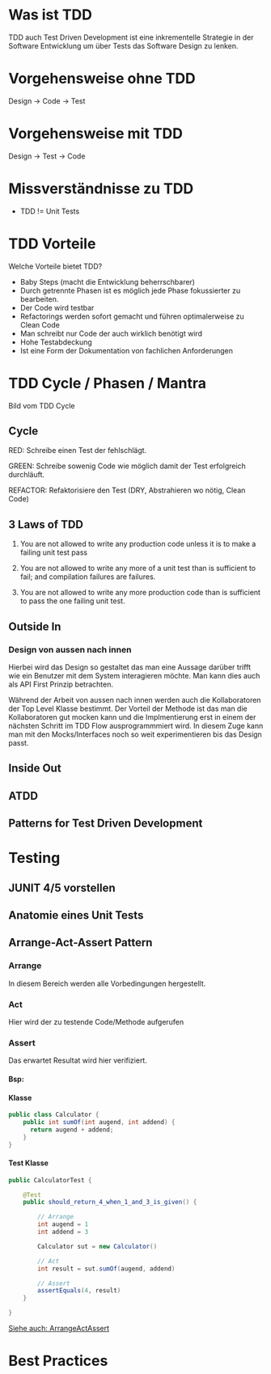 
# Was ist TDD

TDD auch Test Driven Development ist eine inkrementelle Strategie in der Software Entwicklung
um über Tests das Software Design zu lenken.

# Vorgehensweise ohne TDD
Design -> Code -> Test

# Vorgehensweise mit TDD
Design -> Test -> Code

# Missverständnisse zu TDD

- TDD != Unit Tests

# TDD Vorteile

Welche Vorteile bietet TDD?

- Baby Steps (macht die Entwicklung beherrschbarer)
- Durch getrennte Phasen ist es möglich jede Phase fokussierter zu bearbeiten.
- Der Code wird testbar
- Refactorings werden sofort gemacht und führen optimalerweise zu Clean Code
- Man schreibt nur Code der auch wirklich benötigt wird
- Hohe Testabdeckung
- Ist eine Form der Dokumentation von fachlichen Anforderungen

# TDD Cycle / Phasen / Mantra

Bild vom TDD Cycle

## Cycle

RED: Schreibe einen Test der fehlschlägt.

GREEN: Schreibe sowenig Code wie möglich damit der Test erfolgreich durchläuft.

REFACTOR: Refaktorisiere den Test (DRY, Abstrahieren wo nötig, Clean Code)

## 3 Laws of TDD

1. You are not allowed to write any production code unless it is to make a failing unit test pass

2. You are not allowed to write any more of a unit test than is sufficient to fail; and compilation failures are failures.

3. You are not allowed to write any more production code than is sufficient to pass the one failing unit test.

## Outside In

### Design von aussen nach innen

Hierbei wird das Design so gestaltet das man eine Aussage darüber trifft wie ein Benutzer mit dem System interagieren möchte. Man kann dies auch als API First Prinzip betrachten.

Während der Arbeit von aussen nach innen werden auch die Kollaboratoren der Top Level Klasse bestimmt. Der Vorteil der Methode ist das man die Kollaboratoren gut mocken kann und die Implmentierung erst in einem der nächsten Schritt im TDD Flow ausprogrammmiert wird. In diesem Zuge kann man mit den Mocks/Interfaces noch so weit experimentieren bis das Design passt.



## Inside Out

## ATDD

## Patterns for Test Driven Development


# Testing
## JUNIT 4/5 vorstellen
## Anatomie eines Unit Tests
## Arrange-Act-Assert Pattern

### Arrange 
In diesem Bereich werden alle Vorbedingungen hergestellt.

### Act
Hier wird der zu testende Code/Methode aufgerufen

### Assert
Das erwartet Resultat wird hier verifiziert.

#### Bsp:

#### Klasse

```java
public class Calculator {
    public int sumOf(int augend, int addend) {
      return augend + addend;
    }
}
```

#### Test Klasse

```java
public CalculatorTest {

    @Test
    public should_return_4_when_1_and_3_is_given() {

        // Arrange
        int augend = 1
        int addend = 3

        Calculator sut = new Calculator()

        // Act
        int result = sut.sumOf(augend, addend)

        // Assert
        assertEquals(4, result)
    }

}
```
[Siehe auch: ArrangeActAssert](http://wiki.c2.com/?ArrangeActAssert)


# Best Practices
